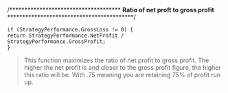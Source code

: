 /************************************* **Ratio of net proft to gross profit** ******************************************/

    if (StrategyPerformance.GrossLoss != 0) {
    return StrategyPerformance.NetProfit / StrategyPerformance.GrossProfit;
    }

> This function maximizes the ratio of net profit to gross profit. The higher the net profit is and closer to the gross profit figure, the higher this ratio will be. With .75 meaning you are retaining 75% of profit run up.
